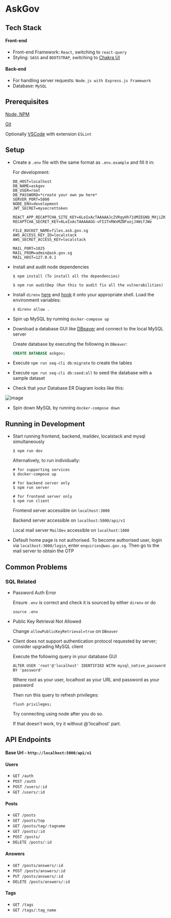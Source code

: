 # AskGov
## Tech Stack

#### Front-end

- Front-end Framework: `React`, switching to `react-query`
- Styling: `SASS` and `BOOTSTRAP`, switching to [Chakra UI](https://chakra-ui.com/)

#### Back-end

- For handling server requests: `Node.js with Express.js Framework`
- Database: `MySQL`
  
## Prerequisites
[Node, NPM](https://docs.npmjs.com/downloading-and-installing-node-js-and-npm)

[Git](https://git-scm.com/download/mac)

Optionally [VSCode](https://code.visualstudio.com/) with extension `ESLint`

## Setup

* Create a `.env` file with the same format as `.env.example` and fill it in:

  For development:
  ```
  DB_HOST=localhost
  DB_NAME=askgov
  DB_USER=root
  DB_PASSWORD=*create your own pw here*
  SERVER_PORT=5000
  NODE_ENV=development
  JWT_SECRET=mysecrettoken

  REACT_APP_RECAPTCHA_SITE_KEY=6LeIxAcTAAAAAJcZVRqyHh71UMIEGNQ_MXjiZKhI
  RECAPTCHA_SECRET_KEY=6LeIxAcTAAAAAGG-vFI1TnRWxMZNFuojJ4WifJWe
  
  FILE_BUCKET_NAME=files.ask.gov.sg
  AWS_ACCESS_KEY_ID=localstack
  AWS_SECRET_ACCESS_KEY=localstack

  MAIL_PORT=1025
  MAIL_FROM=admin@ask.gov.sg
  MAIL_HOST=127.0.0.1
  ```

* Install and audit node dependencies

  ```
  $ npm install (To install all the dependencies)

  $ npm run auditDep (Run this to audit fix all the vulnerabilities)
  ```

* Install `direnv` [here](https://github.com/direnv/direnv/blob/master/docs/installation.md) and [hook](https://github.com/direnv/direnv/blob/master/docs/hook.md) it onto your appropriate shell. Load the environment variables:

  ```
  $ direnv allow .
  ```

* Spin up MySQL by running `docker-compose up`

* Download a database GUI like [DBeaver](https://dbeaver.io/download/) and connect to the local MySQL server

  Create database by executing the following in `DBeaver`:
  ```sql
  CREATE DATABASE askgov;
  ```

* Execute `npm run seq-cli db:migrate` to create the tables
  
* Execute `npm run seq-cli db:seed:all` to seed the database with a sample dataset

* Check that your Database ER Diagram looks like this:
  
![image](https://user-images.githubusercontent.com/20250559/130938844-60255d06-d07d-4c84-ad3f-0c13be7dcb67.png)


* Spin down MySQL by running `docker-compose down`

## Running in Development

* Start running frontend, backend, maildev, localstack and mysql simultaneously

  ```
  $ npm run dev
  ```

  Alternatively, to run individually:

  ```
  # for supporting services
  $ docker-compose up

  # for backend server only
  $ npm run server 

  # for frontend server only
  $ npm run client 
  ```
  
  Frontend server accessible on `localhost:3000`
  
  Backend server accessible on `localhost:5000/api/v1`
  
  Local mail server `MailDev` accessible on `localhost:1080`

* Default home page is not authorised. To become authorised user, login via `localhost:3000/login`, enter `enquiries@was.gov.sg`. Then go to the mail server to obtain the OTP


## Common Problems

### SQL Related
- Password Auth Error
  
  Ensure `.env` is correct and check it is sourced by either `direnv` or do
  ```
  source .env
  ```
- Public Key Retrieval Not Allowed

  Change `allowPublicKeyRetrieval=true` on `DBeaver`

- Client does not support authentication protocol requested by server; consider upgrading MySQL client

  Execute the following query in your database GUI

  ```
  ALTER USER 'root'@'localhost' IDENTIFIED WITH mysql_native_password BY 'password'
  ```

  Where root as your user, localhost as your URL and password as your password

  Then run this query to refresh privileges:

  ```
  flush privileges;
  ```

  Try connecting using node after you do so.

  If that doesn't work, try it without @'localhost' part.

## API Endpoints

#### Base Url - `http://localhost:5000/api/v1`

#### Users

- `GET /auth`
- `POST /auth`
- `POST /users/:id`
- `GET /users/:id`

#### Posts

- `GET /posts`
- `GET /posts/top`
- `GET /posts/tag/:tagname`
- `GET /posts/:id`
- `POST /posts/`
- `DELETE /posts/:id`

#### Answers

- `GET /posts/answers/:id`
- `POST /posts/answers/:id`
- `PUT /posts/answers/:id`
- `DELETE /posts/answers/:id`

#### Tags

- `GET /tags`
- `GET /tags/:tag_name`
